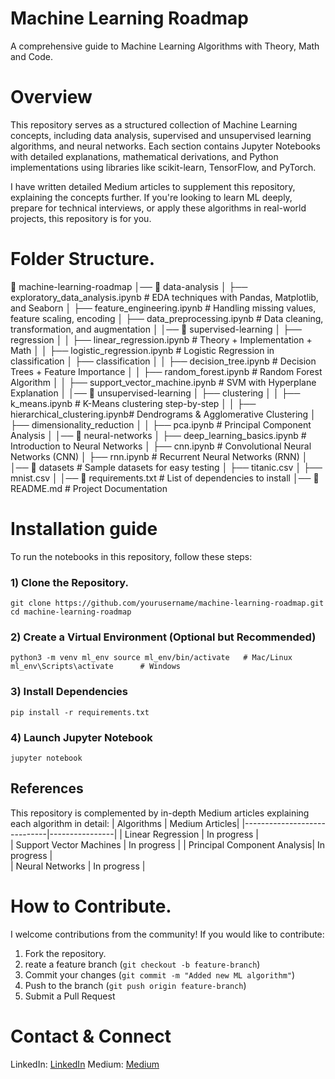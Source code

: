# Machine Learning Roadmap

A comprehensive guide to Machine Learning Algorithms with Theory, Math and Code.

# Overview
This repository serves as a structured collection of Machine Learning concepts, including data analysis, supervised and unsupervised learning algorithms, and neural networks. Each section contains Jupyter Notebooks with detailed explanations, mathematical derivations, and Python implementations using libraries like scikit-learn, TensorFlow, and PyTorch.

I have written detailed Medium articles to supplement this repository, explaining the concepts further. If you're looking to learn ML deeply, prepare for technical interviews, or apply these algorithms in real-world projects, this repository is for you.

# Folder Structure.
📂 machine-learning-roadmap
│── 📂 data-analysis
│   ├── exploratory_data_analysis.ipynb  # EDA techniques with Pandas, Matplotlib, and Seaborn
│   ├── feature_engineering.ipynb        # Handling missing values, feature scaling, encoding
│   ├── data_preprocessing.ipynb         # Data cleaning, transformation, and augmentation
│
│── 📂 supervised-learning
│   ├── regression
│   │   ├── linear_regression.ipynb      # Theory + Implementation + Math
│   │   ├── logistic_regression.ipynb    # Logistic Regression in classification
│   ├── classification
│   │   ├── decision_tree.ipynb          # Decision Trees + Feature Importance
│   │   ├── random_forest.ipynb          # Random Forest Algorithm
│   │   ├── support_vector_machine.ipynb # SVM with Hyperplane Explanation
│
│── 📂 unsupervised-learning
│   ├── clustering
│   │   ├── k_means.ipynb                # K-Means clustering step-by-step
│   │   ├── hierarchical_clustering.ipynb# Dendrograms & Agglomerative Clustering
│   ├── dimensionality_reduction
│   │   ├── pca.ipynb                    # Principal Component Analysis
│
│── 📂 neural-networks
│   ├── deep_learning_basics.ipynb       # Introduction to Neural Networks
│   ├── cnn.ipynb                         # Convolutional Neural Networks (CNN)
│   ├── rnn.ipynb                         # Recurrent Neural Networks (RNN)
│
│── 📂 datasets                           # Sample datasets for easy testing
│   ├── titanic.csv
│   ├── mnist.csv
│
│── 📜 requirements.txt                   # List of dependencies to install
│── 📜 README.md                           # Project Documentation

# Installation guide
To run the notebooks in this repository, follow these steps:

### 1) Clone the Repository.
`git clone https://github.com/yourusername/machine-learning-roadmap.git
cd machine-learning-roadmap`
### 2) Create a Virtual Environment (Optional but Recommended)
`python3 -m venv ml_env
source ml_env/bin/activate   # Mac/Linux
ml_env\Scripts\activate      # Windows`
### 3) Install Dependencies
`pip install -r requirements.txt`
### 4) Launch Jupyter Notebook
`jupyter notebook`

## References
This repository is complemented by in-depth Medium articles explaining each algorithm in detail:
| Algorithms                  | Medium Articles|
|-----------------------------|----------------|
| Linear Regression           | In progress    |          
| Support Vector Machines     | In progress    | 
| Principal Component Analysis| In progress    |      
| Neural Networks	            | In progress    |

# How to Contribute.
I welcome contributions from the community! If you would like to contribute:
1. Fork the repository.
2. reate a feature branch (`git checkout -b feature-branch`)
3. Commit your changes (`git commit -m "Added new ML algorithm"`)
4. Push to the branch (`git push origin feature-branch`)
5. Submit a Pull Request
# Contact & Connect
 LinkedIn: [LinkedIn](https://www.linkedin.com/in/marcelndowah/)
 Medium: [Medium](https://medium.com/@ndowahmarcel/subscribe)





